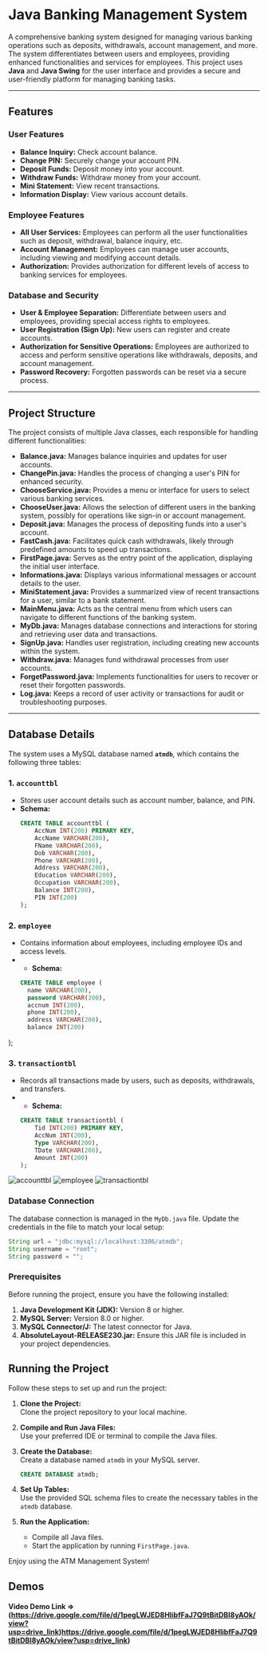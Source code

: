 # Java Banking Management System

A comprehensive banking system designed for managing various banking operations such as deposits, withdrawals, account management, and more. The system differentiates between users and employees, providing enhanced functionalities and services for employees. This project uses **Java** and **Java Swing** for the user interface and provides a secure and user-friendly platform for managing banking tasks.

---

## Features

### User Features
- **Balance Inquiry:** Check account balance.
- **Change PIN:** Securely change your account PIN.
- **Deposit Funds:** Deposit money into your account.
- **Withdraw Funds:** Withdraw money from your account.
- **Mini Statement:** View recent transactions.
- **Information Display:** View various account details.

### Employee Features
- **All User Services:** Employees can perform all the user functionalities such as deposit, withdrawal, balance inquiry, etc.
- **Account Management:** Employees can manage user accounts, including viewing and modifying account details.
- **Authorization:** Provides authorization for different levels of access to banking services for employees.

### Database and Security
- **User & Employee Separation:** Differentiate between users and employees, providing special access rights to employees.
- **User Registration (Sign Up):** New users can register and create accounts.
- **Authorization for Sensitive Operations:** Employees are authorized to access and perform sensitive operations like withdrawals, deposits, and account management.
- **Password Recovery:** Forgotten passwords can be reset via a secure process.

---

## Project Structure

The project consists of multiple Java classes, each responsible for handling different functionalities:

- **Balance.java:** Manages balance inquiries and updates for user accounts.
- **ChangePin.java:** Handles the process of changing a user's PIN for enhanced security.
- **ChooseService.java:** Provides a menu or interface for users to select various banking services.
- **ChooseUser.java:** Allows the selection of different users in the banking system, possibly for operations like sign-in or account management.
- **Deposit.java:** Manages the process of depositing funds into a user's account.
- **FastCash.java:** Facilitates quick cash withdrawals, likely through predefined amounts to speed up transactions.
- **FirstPage.java:** Serves as the entry point of the application, displaying the initial user interface.
- **Informations.java:** Displays various informational messages or account details to the user.
- **MiniStatement.java:** Provides a summarized view of recent transactions for a user, similar to a bank statement.
- **MainMenu.java:** Acts as the central menu from which users can navigate to different functions of the banking system.
- **MyDb.java:** Manages database connections and interactions for storing and retrieving user data and transactions.
- **SignUp.java:** Handles user registration, including creating new accounts within the system.
- **Withdraw.java:** Manages fund withdrawal processes from user accounts.
- **ForgetPassword.java:** Implements functionalities for users to recover or reset their forgotten passwords.
- **Log.java:** Keeps a record of user activity or transactions for audit or troubleshooting purposes.

---

## Database Details

The system uses a MySQL database named **`atmdb`**, which contains the following three tables:

### 1. **`accounttbl`**
- Stores user account details such as account number, balance, and PIN.
- **Schema:**
  ```sql
  CREATE TABLE accounttbl (
      AccNum INT(200) PRIMARY KEY,
      AccName VARCHAR(200),
      FName VARCHAR(200),
      Dob VARCHAR(200),
      Phone VARCHAR(200),
      Address VARCHAR(200),
      Education VARCHAR(200),
      Occupation VARCHAR(200),
      Balance INT(200),
      PIN INT(200)
  );


### 2. **`employee`**
- Contains information about employees, including employee IDs and access levels.
- - **Schema:**
  ```sql
  CREATE TABLE employee (
    name VARCHAR(200),
    password VARCHAR(200),
    accnum INT(200),
    phone INT(200),
    address VARCHAR(200),
    balance INT(200)
);

### 3. **`transactiontbl`**
- Records all transactions made by users, such as deposits, withdrawals, and transfers.
- - **Schema:**
  ```sql
  CREATE TABLE transactiontbl (
      Tid INT(200) PRIMARY KEY,
      AccNum INT(200),
      Type VARCHAR(200),
      TDate VARCHAR(200),
      Amount INT(200)
  );

![accounttbl](https://github.com/user-attachments/assets/49e0e559-b4b2-44e3-a906-f012e507c84f)
![employee](https://github.com/user-attachments/assets/c71b28e4-7918-4b95-829b-e1eff202eaa5)
![transactiontbl](https://github.com/user-attachments/assets/dfde9b13-dd7a-4e37-b6df-2a587fa1a374)

### **Database Connection**
The database connection is managed in the `MyDb.java` file. Update the credentials in the file to match your local setup:

```java
String url = "jdbc:mysql://localhost:3306/atmdb";
String username = "root";
String password = "";
```


### Prerequisites

Before running the project, ensure you have the following installed:

1. **Java Development Kit (JDK):** Version 8 or higher.
2. **MySQL Server:** Version 8.0 or higher.
3. **MySQL Connector/J:** The latest connector for Java.
4. **AbsoluteLayout-RELEASE230.jar:** Ensure this JAR file is included in your project dependencies.

## Running the Project

Follow these steps to set up and run the project:

1. **Clone the Project:**  
   Clone the project repository to your local machine.

2. **Compile and Run Java Files:**  
   Use your preferred IDE or terminal to compile the Java files.

3. **Create the Database:**  
   Create a database named `atmdb` in your MySQL server.

   ```sql
   CREATE DATABASE atmdb;
   ```

5. **Set Up Tables:**  
   Use the provided SQL schema files to create the necessary tables in the `atmdb` database.

6. **Run the Application:**  
   - Compile all Java files.
   - Start the application by running `FirstPage.java`.

Enjoy using the ATM Management System!




 ## Demos

  #### Video Demo Link => (https://drive.google.com/file/d/1pegLWJED8HIibfFaJ7Q9tBitDBI8yAOk/view?usp=drive_link)https://drive.google.com/file/d/1pegLWJED8HIibfFaJ7Q9tBitDBI8yAOk/view?usp=drive_link) 
   



